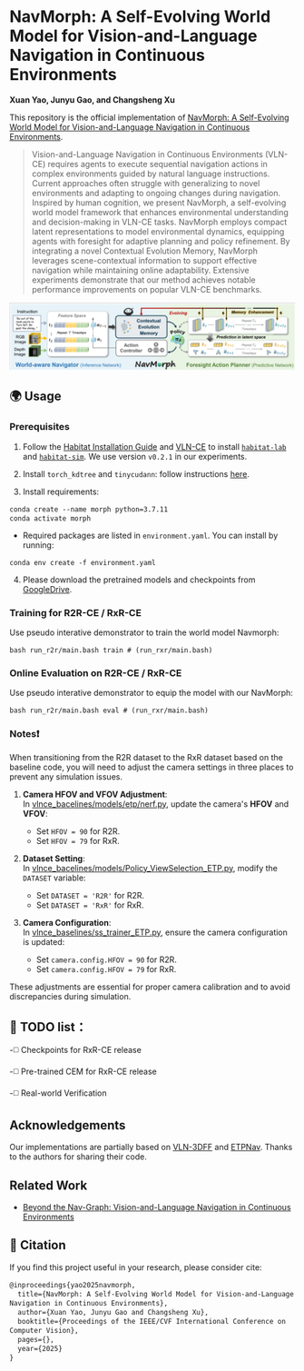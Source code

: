 # NavMorph: A Self-Evolving World Model for Vision-and-Language Navigation in Continuous Environments

**Xuan Yao, Junyu Gao, and Changsheng Xu**

This repository is the official implementation of [NavMorph: A Self-Evolving World Model for Vision-and-Language Navigation in Continuous Environments](https://arxiv.org/abs/2506.23468).

> Vision-and-Language Navigation in Continuous Environments (VLN-CE) requires agents to execute sequential navigation actions in complex environments guided by natural language instructions. Current approaches often struggle with generalizing to novel environments and adapting to ongoing changes during navigation.
Inspired by human cognition, we present NavMorph, a self-evolving world model framework that enhances environmental understanding and decision-making in VLN-CE tasks. NavMorph employs compact latent representations to model environmental dynamics, equipping agents with foresight for adaptive planning and policy refinement. By integrating a novel Contextual Evolution Memory, NavMorph leverages scene-contextual information to support effective navigation while maintaining online adaptability. Extensive experiments demonstrate that our method achieves notable performance improvements on popular VLN-CE benchmarks.

![image](img/EWM.png)


## 🌍 Usage

### Prerequisites

1. Follow the [Habitat Installation Guide](https://github.com/facebookresearch/habitat-lab#installation) and [VLN-CE](https://github.com/jacobkrantz/VLN-CE) to install [`habitat-lab`](https://github.com/facebookresearch/habitat-lab) and [`habitat-sim`](https://github.com/facebookresearch/habitat-sim). We use version `v0.2.1` in our experiments.
   
2. Install `torch_kdtree` and `tinycudann`: follow instructions [here](https://github.com/MrZihan/Sim2Real-VLN-3DFF). 

3. Install requirements:
```setup
conda create --name morph python=3.7.11
conda activate morph
```
* Required packages are listed in `environment.yaml`. You can install by running:

```
conda env create -f environment.yaml
```
4. Please download the pretrained models and checkpoints from [GoogleDrive](https://drive.google.com/file/d/1x01wods-LUA6EyAD8C3ahiEaO8lKD6jy/view?usp=sharing).


### Training for R2R-CE / RxR-CE

Use pseudo interative demonstrator to train the world model Navmorph:
```
bash run_r2r/main.bash train # (run_rxr/main.bash)
```

### Online Evaluation on R2R-CE / RxR-CE

Use pseudo interative demonstrator to equip the model with our NavMorph:
```
bash run_r2r/main.bash eval # (run_rxr/main.bash)
```

### Notes❗

When transitioning from the R2R dataset to the RxR dataset based on the baseline code, you will need to adjust the camera settings in three places to prevent any simulation issues.

1. **Camera HFOV and VFOV Adjustment**:  
   In [vlnce_bacelines/models/etp/nerf.py](https://github.com/Feliciaxyao/NavMorph/blob/ae3246b902cdedf8533211ff62b2062cb9ed0e39/vlnce_baselines/models/etp/nerf.py#L57-L60), update the camera's **HFOV** and **VFOV**:
   - Set `HFOV = 90` for R2R.
   - Set `HFOV = 79` for RxR.

2. **Dataset Setting**:  
   In [vlnce_bacelines/models/Policy_ViewSelection_ETP.py](https://github.com/Feliciaxyao/NavMorph/blob/ae3246b902cdedf8533211ff62b2062cb9ed0e39/vlnce_baselines/models/Policy_ViewSelection_ETP.py#L41), modify the `DATASET` variable:
   - Set `DATASET = 'R2R'` for R2R.
   - Set `DATASET = 'RxR'` for RxR.

3. **Camera Configuration**:  
   In [vlnce_baselines/ss_trainer_ETP.py](https://github.com/Feliciaxyao/NavMorph/blob/ae3246b902cdedf8533211ff62b2062cb9ed0e39/vlnce_baselines/ss_trainer_ETP.py#L181), ensure the camera configuration is updated:
   - Set `camera.config.HFOV = 90` for R2R.
   - Set `camera.config.HFOV = 79` for RxR.

These adjustments are essential for proper camera calibration and to avoid discrepancies during simulation.

## 📢 TODO list：

-◻️ Checkpoints for RxR-CE release

-◻️ Pre-trained CEM for RxR-CE release

-◻️ Real-world Verification

## Acknowledgements
Our implementations are partially based on [VLN-3DFF](https://github.com/MrZihan/Sim2Real-VLN-3DFF) and [ETPNav](https://github.com/MarSaKi/ETPNav). Thanks to the authors for sharing their code.


## Related Work
* [Beyond the Nav-Graph: Vision-and-Language Navigation in Continuous Environments](https://arxiv.org/pdf/2004.02857)

## 📝 Citation

If you find this project useful in your research, please consider cite:
```
@inproceedings{yao2025navmorph,
  title={NavMorph: A Self-Evolving World Model for Vision-and-Language Navigation in Continuous Environments},
  author={Xuan Yao, Junyu Gao and Changsheng Xu},
  booktitle={Proceedings of the IEEE/CVF International Conference on Computer Vision},
  pages={},
  year={2025}
} 
